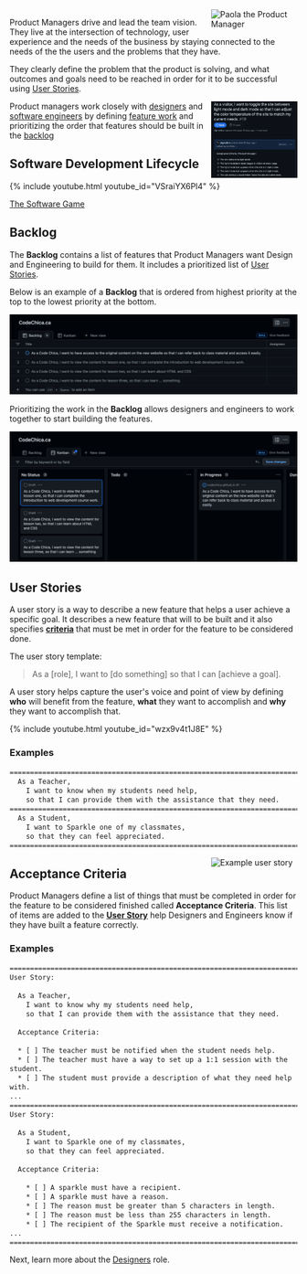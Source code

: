 <img src="/assets/images/paola-the-product-manager-slim.png" alt="Paola the Product Manager" style="width: 30%; float: right;" />

Product Managers drive and lead the team vision. They live at the
intersection of technology, user experience and the needs of the business by
staying connected to the needs of the the users and the problems that they have.

They clearly define the problem that the product is solving, and what outcomes
and goals need to be reached in order for it to be successful using
[User Stories][user-stories].

<img src="/assets/images/example-user-story.png" alt="Example user story" style="width: 30%; float: right;" />

Product managers work closely with [designers][designer] and
[software engineers][engineer] by defining [feature work][user-stories] and
prioritizing the order that features should be built in the
[backlog](./product-manager.html#backlog)

## Software Development Lifecycle

{% include youtube.html youtube_id="VSraiYX6Pl4" %}

[The Software Game](/plus-plus/slides/the-software-game.html)

## Backlog

The __Backlog__ contains a list of features that Product Managers want Design and
Engineering to build for them. It includes a prioritized list of [User Stories][user-stories].

Below is an example of a __Backlog__ that is ordered from highest priority at the
top to the lowest priority at the bottom.

<img src="/assets/images/backlog.png" alt="The Product Backlog" />

Prioritizing the work in the __Backlog__ allows designers and engineers to work
together to start building the features.

<img src="/assets/images/kanban-board.png" alt="The Kanban Board" />

## User Stories

A user story is a way to describe a new feature that helps a user achieve a
specific goal. It describes a new feature that will to be built and
it also specifies [__criteria__](./product-manager.html#acceptance-criteria) that
must be met in order for the feature to be considered done.

The user story template:

> As a [role],
> I want to [do something]
> so that I can [achieve a goal].

A user story helps capture the user's voice and point of view by defining
__who__ will benefit from the feature, __what__ they want to accomplish and
__why__ they want to accomplish that.

{% include youtube.html youtube_id="wzx9v4t1J8E" %}

### Examples

```plaintext
===============================================================================
  As a Teacher,
    I want to know when my students need help,
    so that I can provide them with the assistance that they need.
===============================================================================
  As a Student,
    I want to Sparkle one of my classmates,
    so that they can feel appreciated.
===============================================================================
```

<img src="/assets/images/user-stories.jpg" alt="Example user story" style="width: 30%; float: right;" />

## Acceptance Criteria

Product Managers define a list of things that must be completed in order for the
feature to be considered finished called __Acceptance Criteria__.
This list of items are added to the [__User Story__][user-stories] help Designers and Engineers
know if they have built a feature correctly.

### Examples

```plaintext
===============================================================================
User Story:

  As a Teacher,
    I want to know why my students need help,
    so that I can provide them with the assistance that they need.

  Acceptance Criteria:

  * [ ] The teacher must be notified when the student needs help.
  * [ ] The teacher must have a way to set up a 1:1 session with the student.
  * [ ] The student must provide a description of what they need help with.
...
===============================================================================
User Story:

  As a Student,
    I want to Sparkle one of my classmates,
    so that they can feel appreciated.

  Acceptance Criteria:

    * [ ] A sparkle must have a recipient.
    * [ ] A sparkle must have a reason.
    * [ ] The reason must be greater than 5 characters in length.
    * [ ] The reason must be less than 255 characters in length.
    * [ ] The recipient of the Sparkle must receive a notification.
...
===============================================================================
```

Next, learn more about the [Designers][designer] role.

[backlog]: ./product-manager.html#backlog
[criteria]: ./product-manager.html#acceptance-criteria
[designer]: ./designer.html
[engineer]: ./software-engineer.html
[issue]: https://github.com/CodeChica/SparkleHub-lite/issues/new
[user-stories]: ./product-manager.html#user-stories
